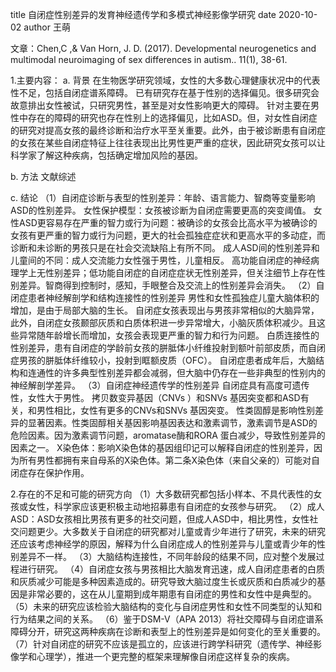 title 自闭症性别差异的发育神经遗传学和多模式神经影像学研究
date 2020-10-02
author 王萌

文章：Chen,C ,& Van Horn, J. D. (2017). Developmental neurogenetics and multimodal neuroimaging of sex differences in autism.. 11(1), 38-61.

1.主要内容：
a. 背景
在生物医学研究领域，女性的大多数心理健康状况中的代表性不足，包括自闭症谱系障碍。
已有研究存在基于性别的选择偏见。很多研究会故意排出女性被试，只研究男性，甚至是对女性影响更大的障碍。
针对主要在男性中存在的障碍的研究也存在性别上的选择偏见，比如ASD。但，对女性自闭症的研究对提高女孩的最终诊断和治疗水平至关重要。此外，由于被诊断患有自闭症的女孩在某些自闭症特征上往往表现出比男性更严重的症状，因此研究女孩可以让科学家了解这种疾病，包括确定增加风险的基因。

b. 方法
文献综述

c. 结论
（1）自闭症诊断与表型的性别差异：年龄、语言能力、智商等变量影响ASD的性别差异。
女性保护模型：女孩被诊断为自闭症需要更高的突变阈值。
女性ASD更容易存在严重的智力或行为问题：被确诊的女孩会比高水平为被确诊的女孩有更严重的智力或行为问题，更大的社会孤独症症状和更高水平的多动症，而诊断和未诊断的男孩只是在社会交流缺陷上有所不同。
成人ASD间的性别差异和儿童间的不同：成人交流能力女性强于男性，儿童相反。
高功能自闭症的神经病理学上无性别差异；低功能自闭症的自闭症症状无性别差异，但关注细节上存在性别差异。智商得到控制时，感知，手眼整合及交流上的性别差异会消失。
（2）自闭症患者神经解剖学和结构连接性的性别差异
男性和女性孤独症儿童大脑体积的增加，是由于局部大脑的生长。
自闭症女孩表现出与男孩非常相似的大脑异常，此外，自闭症女孩颞部灰质和白质体积进一步异常增大，小脑灰质体积减少。且这些异常随年龄增长而增加，女孩会表现更严重的智力和行为问题。
白质连接性的性别差异，患有自闭症的学龄前女孩的胼胝体小纤维投射到额叶前部皮质，而自闭症男孩的胼胝体纤维较小，投射到眶额皮质（OFC）。
自闭症患者成年后，大脑结构和连通性的许多典型性别差异都会减弱，但大脑中仍存在一些非典型的性别内的神经解剖学差异。
（3）自闭症神经遗传学的性别差异
自闭症具有高度可遗传性，女性大于男性。
拷贝数变异基因（CNVs ）和SNVs 基因突变都和ASD有关，和男性相比，女性有更多的CNVs和SNVs 基因突变。
性类固醇是影响性别差异的显著因素。性类固醇相关基因影响基因表达和激素调节，激素调节是ASD的危险因素。因为激素调节问题，aromatase酶和RORA 蛋白减少，导致性别差异的因素之一。
X染色体：影响X染色体的基因组印记可以解释自闭症的性别差异，因为所有男性都拥有来自母系的X染色体。第二条X染色体（来自父亲的）可能对自闭症存在保护作用。

 2.存在的不足和可能的研究方向
（1）大多数研究都包括小样本、不具代表性的女孩或女性，科学家应该更积极主动地招募患有自闭症的女孩参与研究。
（2）成人ASD：ASD女孩相比男孩有更多的社交问题，但成人ASD中，相比男性，女性社交问题更少。大多数关于自闭症的研究都对儿童或青少年进行了研究，未来的研究还应该考虑神经学的原因，解释为什么自闭症成人的性别差异与儿童或青少年的性别差异不一样。
（3）大脑结构连接性，不同年龄段的结果不同，应对整个发展过程进行研究。
（4）自闭症女孩与男孩相比大脑发育迅速，成人自闭症患者的白质和灰质减少可能是多种因素造成的。研究导致大脑过度生长或灰质和白质减少的基因是非常必要的，这在从儿童期到成年期患有自闭症的男性和女性中是典型的。
（5）未来的研究应该检验大脑结构的变化与自闭症男性和女性不同类型的认知和行为结果之间的关系。
（6）鉴于DSM-V（APA 2013）将社交障碍与自闭症谱系障碍分开，研究这两种疾病在诊断和表型上的性别差异是如何变化的至关重要的。
（7）针对自闭症的研究不应该是孤立的，应该进行跨学科研究（遗传学、神经影像学和心理学），推进一个更完整的框架来理解像自闭症这样复杂的疾病。
